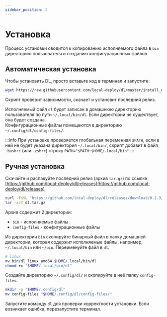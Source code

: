 ```yaml
---
sidebar_position: 2
---
```


# Установка

Процесс установки сводится к копированию исполняемого файла в `bin` директорию пользователя и созданию конфигурационных файлов.

## Автоматическая установка

Чтобы установить DL, просто вставьте код в терминал и запустите:
```bash
wget https://raw.githubusercontent.com/local-deploy/dl/master/install_dl.sh && chmod +x ./install_dl.sh && ./install_dl.sh
```

Скрипт проверит зависимости, скачает и установит последний релиз.

Исполняемый файл `dl` будет записан в домашнюю директорию пользователя по пути `~/.local/bin/dl`. Если директории не существует, она будет создана.  
Конфигурационные файлы помещаются в директорию `~/.config/dl/config-files/`.

:::info
При установке проверяется глобальная переменная `$PATH`, если в ней не будет указана директория `~/.local/bin/`, скрипт добавит в файл `.bashrc` (или `.zshrc`) строку `PATH="$PATH:$HOME/.local/bin"`
:::

## Ручная установка
Скачайте и распакуйте последний релиз (архив `tar.gz`) по ссылке [https://github.com/local-deploy/dl/releases](https://github.com/local-deploy/dl/releases)

```bash
curl -fsSL "https://github.com/local-deploy/dl/releases/download/0.2.3/dl-0.2.3.tar.gz" -o "dl.tar.gz"
tar -xzf dl.tar.gz
```

Архив содержит 2 директории:
- `bin` - исполняемые файлы
- `config-files` - конфигурационные файлы

Из директории `bin` скопируйте бинарный файл в папку домашней директории, которая содержит исполняемые файлы, например, `~/.local/bin` или `~/bin`. Переименуйте файл в `dl`.  

```bash
# linux
mv bin/dl_linux_amd64 $HOME/.local/bin/dl
chmod +x "$HOME/.local/bin/dl"
```

Создайте директорию `~/.config/dl/` и скопируйте в неё папку `config-files`.

```bash
mkdir -p "$HOME/.config/dl"
mv config-files "$HOME/.config/dl/config-files/"
```

Запустите команду `dl` для проверки корректности установки. Если возникает ошибка, перезапустите терминал.
